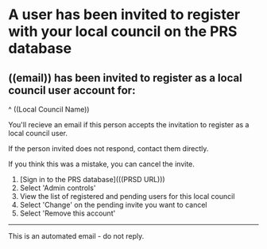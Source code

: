 # A user has been invited to register with your local council on the PRS database

## ((email)) has been invited to register as a local council user account for:

^ ((Local Council Name))

You'll recieve an email if this person accepts the invitation to register as a local council user.

If the person invited does not respond, contact them directly.

If you think this was a mistake, you can cancel the invite.

1. [Sign in to the PRS database](((PRSD URL)))
2. Select 'Admin controls'
3. View the list of registered and pending users for this local council
4. Select 'Change' on the pending invite you want to cancel
5. Select 'Remove this account'

---
This is an automated email - do not reply.